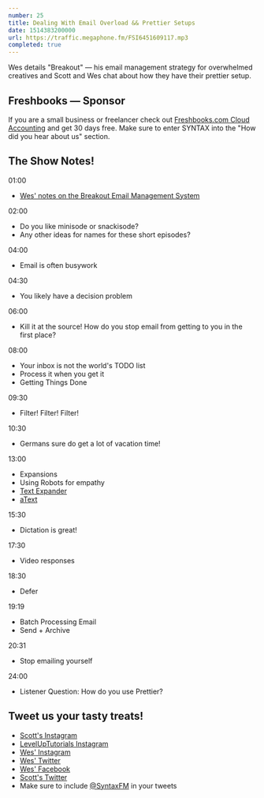 ```yaml
---
number: 25
title: Dealing With Email Overload && Prettier Setups
date: 1514383200000
url: https://traffic.megaphone.fm/FSI6451609117.mp3
completed: true
---
```


Wes details "Breakout" — his email management strategy for overwhelmed creatives and Scott and Wes chat about how they have their prettier setup.

## Freshbooks — Sponsor

If you are a small business or freelancer check out [Freshbooks.com Cloud Accounting](https://freshbooks.com/syntax) and get 30 days free. Make sure to enter SYNTAX into the "How did you hear about us" section.


## The Show Notes!

01:00

* [Wes' notes on the Breakout Email Management System](http://wesbos.com/breakout-email/)

02:00

* Do you like minisode or snackisode?
* Any other ideas for names for these short episodes?

04:00

* Email is often busywork

04:30

* You likely have a decision problem

06:00

* Kill it at the source! How do you stop email from getting to you in the first place?

08:00

* Your inbox is not the world's TODO list
* Process it when you get it
* Getting Things Done

09:30

* Filter! Filter! Filter!

10:30

* Germans sure do get a lot of vacation time!

13:00

* Expansions
* Using Robots for empathy
* [Text Expander](https://smilesoftware.com/textexpander)
* [aText](https://www.trankynam.com/atext/)

15:30

* Dictation is great!

17:30

* Video responses

18:30

* Defer

19:19

* Batch Processing Email
* Send + Archive

20:31

* Stop emailing yourself

24:00

* Listener Question: How do you use Prettier?

## Tweet us your tasty treats!
* [Scott's Instagram](https://www.instagram.com/stolinski/)
* [LevelUpTutorials Instagram](https://www.instagram.com/LevelUpTutorials/)
* [Wes' Instagram](https://www.instagram.com/wesbos/)
* [Wes' Twitter](https://twitter.com/wesbos)
* [Wes' Facebook](https://www.facebook.com/wesbos.developer)
* [Scott's Twitter](https://twitter.com/stolinski)
* Make sure to include [@SyntaxFM](https://twitter.com/SyntaxFM) in your tweets
